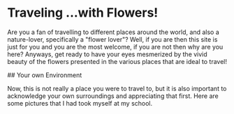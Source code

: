 # Traveling ...with Flowers!
<p> Are you a fan of travelling to different places around the world, and also a nature-lover, specifically a "flower lover"? Well, if you are then this site is just for you and you are the most welcome, if you are not then why are you here? Anyways, get ready to have your eyes mesmerized by the vivid beauty of the flowers presented in the various places that are ideal to travel! </p>
## Your own Environment
<p> Now, this is not really a place you were to travel to, but it is also important to acknowledge your own surroundings and appreciating that first. Here are some pictures that I had took myself at my school.
